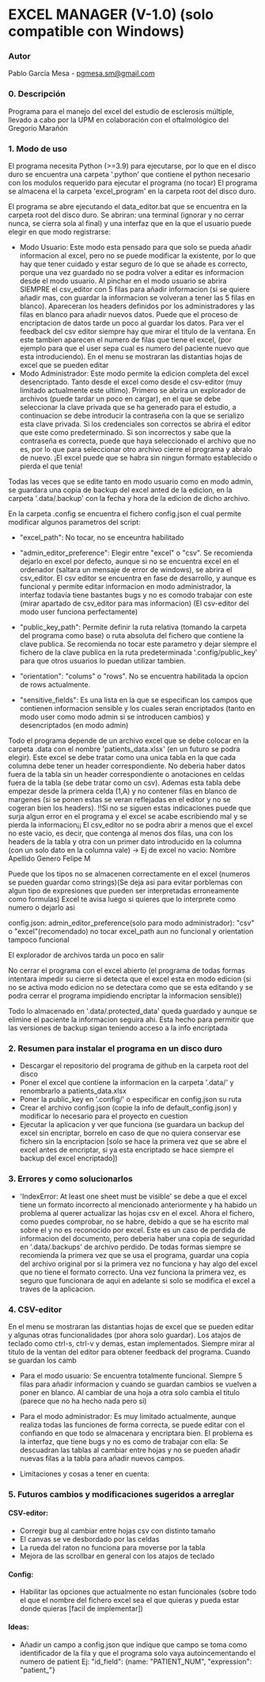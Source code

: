 
# EXCEL MANAGER (V-1.0) (solo compatible con Windows)

### Autor
Pablo García Mesa - pgmesa.sm@gmail.com

### 0. Descripción
Programa para el manejo del excel del estudio de esclerosis múltiple, llevado a cabo por la UPM en colaboración con el oftalmológico del Gregorio Marañón 

### 1. Modo de uso
El programa necesita Python (>=3.9) para ejecutarse, por lo que en el disco duro se encuentra una carpeta '.python' que contiene el python necesario con los modulos requerido para ejecutar el programa (no tocar)
El programa se almacena el la carpeta 'excel_program' en la carpeta root del disco duro.

El programa se abre ejecutando el data_editor.bat que se encuentra en la carpeta root del disco duro.
Se abriran: una terminal (ignorar y no cerrar nunca, se cierra sola al final) y una interfaz que en la que el usuario puede elegir en que modo registrarse:
- Modo Usuario:
    Este modo esta pensado para que solo se pueda añadir informacion al excel, pero no se puede modificar la existente, por lo que hay que tener cuidado y estar seguro de lo que se añade es correcto, porque una vez guardado no se podra volver a editar es informacion desde el modo usuario. Al pinchar en el modo usuario se abrira SIEMPRE el csv_editor con 5 filas para añadir informacion (si se quiere añadir mas, con guardar la informacion se volveran a tener las 5 filas en blanco). Apareceran los headers definidos por los administradores y las filas en blanco para añadir nuevos datos. Puede que el proceso de encriptacion de datos tarde un poco al guardar los datos. 
    Para ver el feedback del csv editor siempre hay que mirar el titulo de la ventana. En este tambien aparecen el numero de filas que tiene el excel, (por ejemplo para que el user sepa cual es numero del paciente nuevo que esta introduciendo). En el menu se mostraran las distantias hojas de excel que se pueden editar
- Modo Administrador:
    Este modo permite la edicion completa del excel desencriptado. Tanto desde el excel como desde el csv-editor (muy limitado actualmente este ultimo). Primero se abrira un explorador de archivos (puede tardar un poco en cargar), en el que se debe seleccionar la clave privada que se ha generado para el estudio, a continuacion se debe introducir la contraseña con la que se serializo esta clave privada. Si los credenciales son correctos se abrira el editor que este como predeterminado. Si son incorrectos y sabe que la contraseña es correcta, puede que haya seleccionado el archivo que no es, por lo que para seleccionar otro archivo cierre el programa y abralo de nuevo. ¡El excel puede que se habra sin ningun formato establecido o pierda el que tenia!

Todas las veces que se edite tanto en modo usuario como en modo admin, se guardara una copia de backup del excel anted de la edicion, en la carpeta '.data/.backup' con la fecha y hora de la edicion de dicho archivo.

En la carpeta .config se encuentra el fichero config.json el cual permite modificar algunos parametros del script:
- "excel_path": No tocar, no se enceuntra habilitado

- "admin_editor_preference": Elegir entre "excel" o "csv". Se recomienda dejarlo en excel por defecto, aunque si no se encuentra excel en el ordenador (saltara un mensaje de error de windows), se abrira el csv_editor. El csv editor se encuentra en fase de desarrollo, y aunque es funcional y permite editar informacion en modo administrador, la interfaz todavía tiene bastantes bugs y no es comodo trabajar con este (mirar apartado de csv_editor para mas informacion) (El csv-editor del modo user funciona perfectamente)

- "public_key_path": Permite definir la ruta relativa (tomando la carpeta del programa como base) o ruta absoluta del fichero que contiene la clave publica. Se recomienda no tocar este parametro y dejar siempre el fichero de la clave publica en la ruta predeterminada '.config/public_key' para que otros usuarios lo puedan utilizar tambien.

- "orientation": "colums" o "rows". No se encuentra habilitada la opcion de rows actualmente.

- "sensitive_fields": Es una lista en la que se especifican los campos que contienen informacion sensible y los cuales seran encriptados (tanto en modo user como modo admin si se introducen cambios) y desencriptados (en modo admin)

Todo el programa depende de un archivo excel que se debe colocar en la carpeta .data con el nombre 'patients_data.xlsx' (en un futuro se podra elegir). Este excel se debe tratar como una unica tabla en la que cada columna debe tener un header correspondiente. No deberia haber datos fuera de la tabla sin un header correspondiente o anotaciones en celdas fuera de la tabla (se debe tratar como un csv). Ademas esta tabla debe empezar desde la primera celda (1,A) y no contener filas en blanco de margenes (si se ponen estas se veran reflejadas en el editor y no se cogeran bien los headers). 
!!Si no se siguen estas indicaciones puede que surja algun error en el programa y el excel se acabe escribiendo mal
y se pierda la informacion¡¡
El csv_editor no se podra abrir a menos que el excel no este vacio, es decir, que contenga al menos dos filas, una con los headers de la tabla y otra con un primer dato introducido en la columna (con un solo dato en la columna vale)
    -> Ej de excel no vacio: 
        Nombre Apellido Genero
        Felipe            M       

Puede que los tipos no se almacenen correctamente en el excel (numeros se pueden guardar como strings)(Se deja asi para evitar porblemas con algun tipo de expresiones que pueden ser interpretadas erroneamente como formulas)
Excel te avisa luego si quieres que lo interprete como numero o dejarlo asi 

config.json:
admin_editor_preference(solo para modo administrador): "csv" o "excel"(recomendado)
no tocar excel_path aun no funcional y orientation tampoco funcional

El explorador de archivos tarda un poco en salir

No cerrar el programa con el excel abierto (el programa de todas formas intentara impedir su cierre si detecta
que el excel esta en modo edicion (si no se activa modo edicion no se detectara como que se esta editando y se podra cerrar el programa impidiendo encriptar la informacion sensible))

Todo lo almacenado en '.data/.protected_data' queda guardado y aunque se elimine el paciente la informacion seguira ahi. Esta hecho para permitir que las versiones de backup sigan teniendo acceso a la info encriptada

### 2. Resumen para instalar el programa en un disco duro
- Descargar el repositorio del programa de github en la carpeta root del disco
- Poner el excel que contiene la informacion en la carpeta '.data/' y renombrarlo a patients_data.xlsx
- Poner la public_key en '.config/' o especificar en config.json su ruta
- Crear el archivo config.json (copie la info de default_config.json) y modificar lo necesario para el proyecto
    en cuestion
- Ejecutar la aplicacion y ver que funciona (se guardara un backup del excel sin encriptar, borrelo en caso
    de que no quiera conservar ese fichero sin la encriptacion [solo se hace la primera vez que se abre el excel antes de encriptar, si ya esta encriptado se hace siempre el backup del excel encriptado])

### 3. Errores y como solucionarlos
- 'IndexError: At least one sheet must be visible' se debe a que el excel tiene un formato incorrecto al
    mencionado anteriormente y ha habido un problema al querer actualizar las hojas csv en el excel. Ahora el fichero, como puedes comprobar, no se habre, debido a que se ha escrito mal sobre el y no es reconocido por excel. Este es un caso de perdida de informacion del documento, pero deberia haber una copia de seguridad en '.data/.backups' de archivo perdido. De todas formas siempre se recomienda la primera vez que se usa el programa, guardar una copia del archivo original por si la primera vez no funciona y hay algo del excel que no tiene el formato correcto. Una vez funciona la primera vez, es seguro que funcionara de aqui en adelante si solo se modifica el excel a traves de la aplicacion. 

### 4. CSV-editor
En el menu se mostraran las distantias hojas de excel que se pueden editar y algunas otras funcionalidades (por ahora solo guardar). Los atajos de teclado como ctrl-s, ctrl-v y demas, estan implementados.
Siempre mirar al titulo de la ventan del editor para obtener feedback del programa. 
Cuando se guardan los camb
- Para el modo usuario:
    Se encuentra totalmente funcional. Siempre 5 filas para añadir informacion y cuando se guardan cambios se vuelven a poner en blanco. Al cambiar de una hoja a otra solo cambia el titulo (parece que no ha hecho nada pero si)
- Para el modo administrador:
    Es muy limitado actualmente, aunque realiza todas las funciones de forma correcta, se puede editar con el confiando en que todo se almacenara y encriptara bien. El problema es la interfaz, que tiene bugs y no es como de trabajar con ella:
    Se descuadran las tablas al cambiar entre hojas y no se pueden añadir nuevas filas a la tabla para añadir nuevos campos. 

- Limitaciones y cosas a tener en cuenta:

### 5. Futuros cambios y modificaciones sugeridos a arreglar
#### CSV-editor:
- Corregir bug al cambiar entre hojas csv con distinto tamaño
- El canvas se ve desbordado por las celdas
- La rueda del raton no funciona para moverse por la tabla 
- Mejora de las scrollbar en general con los atajos de teclado
#### Config:
- Habilitar las opciones que actualmente no estan funcionales (sobre todo el que el nombre del fichero excel sea el que quieras y pueda estar donde quieras [facil de implementar])
#### Ideas:
- Añadir un campo a config.json que indique que campo se toma como identificador de la fila y que el programa solo vaya autoincementando el numero de patient Ej: "id_field": {name: "PATIENT_NUM", "expression": "patient_"}
